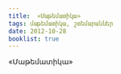```yaml
---
title:  «Մաթեմատիկա»
tags: մաթեմատիկա, շտեմարաններ
date: 2012-10-28
booklist: true
---
```



«Մաթեմատիկա» 